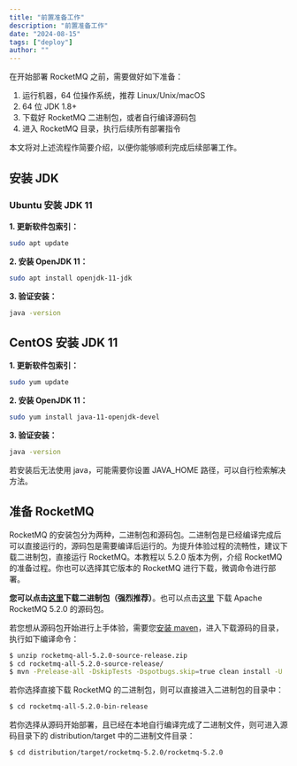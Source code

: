```yaml
---
title: "前置准备工作"
description: "前置准备工作"
date: "2024-08-15"
tags: ["deploy"]
author: ""
---
```


在开始部署 RocketMQ 之前，需要做好如下准备：

1. 运行机器，64 位操作系统，推荐 Linux/Unix/macOS
2. 64 位 JDK 1.8+
3. 下载好 RocketMQ 二进制包，或者自行编译源码包
4. 进入 RocketMQ 目录，执行后续所有部署指令

本文将对上述流程作简要介绍，以便你能够顺利完成后续部署工作。
<a name="imcIh"></a>
## 安装 JDK
<a name="NA046"></a>
### Ubuntu 安装 JDK 11

**1. 更新软件包索引：**
```bash
sudo apt update
```

**2. 安装 OpenJDK 11：**
```bash
sudo apt install openjdk-11-jdk
```

**3. 验证安装：**
```bash
java -version
```
<a name="gEF5p"></a>
## CentOS 安装 JDK 11

**1. 更新软件包索引：**
```bash
sudo yum update
```

**2. 安装 OpenJDK 11：**
```bash
sudo yum install java-11-openjdk-devel
```

**3. 验证安装：**
```bash
java -version
```

若安装后无法使用 java，可能需要你设置 JAVA_HOME 路径，可以自行检索解决方法。
<a name="J26Eu"></a>
## 准备 RocketMQ
RocketMQ 的安装包分为两种，二进制包和源码包。二进制包是已经编译完成后可以直接运行的，源码包是需要编译后运行的。为提升体验过程的流畅性，建议下载二进制包，直接运行 RocketMQ。本教程以 5.2.0 版本为例，介绍 RocketMQ 的准备过程。你也可以选择其它版本的 RocketMQ 进行下载，微调命令进行部署。

**您可以点击**[**这里**](https://dist.apache.org/repos/dist/release/rocketmq/5.2.0/rocketmq-all-5.2.0-bin-release.zip)**下载二进制包（强烈推荐）**。也可以点击[这里](https://dist.apache.org/repos/dist/release/rocketmq/5.2.0/rocketmq-all-5.2.0-source-release.zip) 下载 Apache RocketMQ 5.2.0 的源码包。

若您想从源码包开始进行上手体验，需要您[安装 maven](https://maven.apache.org/install.html)，进入下载源码的目录，执行如下编译命令：
```bash
$ unzip rocketmq-all-5.2.0-source-release.zip
$ cd rocketmq-all-5.2.0-source-release/
$ mvn -Prelease-all -DskipTests -Dspotbugs.skip=true clean install -U
```
若你选择直接下载 RocketMQ 的二进制包，则可以直接进入二进制包的目录中：
```bash
$ cd rocketmq-all-5.2.0-bin-release
```
若你选择从源码开始部署，且已经在本地自行编译完成了二进制文件，则可进入源码目录下的 distribution/target 中的二进制文件目录：
```bash
$ cd distribution/target/rocketmq-5.2.0/rocketmq-5.2.0
```
